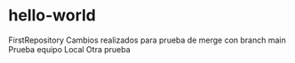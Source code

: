 # hello-world
FirstRepository
Cambios realizados para prueba de merge con  branch main
Prueba equipo Local
Otra prueba